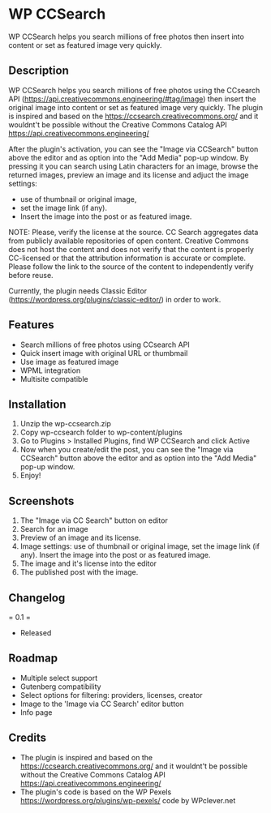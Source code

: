 # WP CCSearch 

WP CCSearch helps you search millions of free photos then insert into content or set as featured image very quickly.


## Description

WP CCSearch helps you search millions of free photos using the CCsearch API (https://api.creativecommons.engineering/#tag/image)  then insert the original image into content or set as featured image very quickly.
The plugin is inspired and based on the https://ccsearch.creativecommons.org/ and it wouldnt't be possible without the Creative Commons Catalog API https://api.creativecommons.engineering/

After the plugin's activation, you can see the "Image via CCSearch"  button above the editor and as option into the "Add Media" pop-up window. 
By pressing it  you can search using Latin characters for an image, browse the returned images, preview an image and its license and adjuct the image settings: 
 - use of thumbnail or original image,
 - set the image link (if any). 
 - Insert the image into the post or as featured image.


NOTE: Please, verify the license at the source. CC Search aggregates data from publicly available repositories of open content. 
Creative Commons does not host the content and does not verify that the content is properly CC-licensed or that the attribution information is accurate or complete. 
Please follow the link to the source of the content to independently verify before reuse.

Currently, the plugin needs Classic Editor (https://wordpress.org/plugins/classic-editor/) in order to work.


## Features

- Search millions of free photos using CCsearch API
- Quick insert image with original URL or thumbmail
- Use image as featured image
- WPML integration
- Multisite compatible


## Installation

1. Unzip the wp-ccsearch.zip
2. Copy wp-ccsearch folder to wp-content/plugins
3. Go to Plugins > Installed Plugins, find WP CCSearch and click Active
4. Now when you create/edit the post, you can see the "Image via CCSearch"  button above the editor and as option into the "Add Media" pop-up window. 
5. Enjoy!

## Screenshots
1. The "Image via CC Search" button on editor
2. Search for an image 
3. Preview of an image and its license.
4. Image settings: use of thumbnail or original image, set the image link (if any). Insert the image into the post or as featured image.
5. The image and it's license into the editor
6. The published post with the image.


## Changelog

= 0.1 =
* Released

## Roadmap
- Multiple select support
- Gutenberg compatibility
- Select options for filtering: providers, licenses, creator
- Image to the 'Image via CC Search' editor button
- Info page

## Credits 
- The plugin is inspired and based on the https://ccsearch.creativecommons.org/ and it wouldnt't be possible without the Creative Commons Catalog API https://api.creativecommons.engineering/
- The plugin's code is based on the WP Pexels https://wordpress.org/plugins/wp-pexels/  code by WPclever.net
